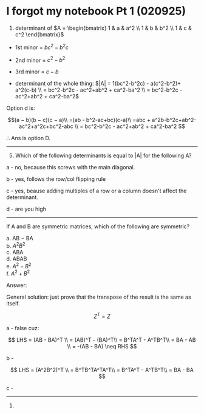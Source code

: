 # I forgot my notebook Pt 1 (020925)

1. determinant of $A = \begin{bmatrix}
1 & a & a^2 \\
1 & b & b^2 \\
1 & c & c^2
\end{bmatrix}$

- 1st minor = $bc^2-b^2c$
- 2nd minor = $c^2-b^2$
- 3rd minor = $c-b$

- determinant of the whole thing:
    $|A| = 1(bc^2-b^2c) - a(c^2-b^2)+ a^2(c-b) \\
    = bc^2-b^2c - ac^2+ab^2 + ca^2-ba^2 \\
    = bc^2-b^2c - ac^2+ab^2 + ca^2-ba^2$

Option d is:

$$(a − b)(b − c)(c − a)\\
=(ab - b^2-ac+bc)(c-a)\\
=abc + a^2b-b^2c+ab^2-ac^2+a^2c+bc^2-abc \\
= bc^2-b^2c - ac^2+ab^2 + ca^2-ba^2
$$

$\therefore$ Ans is option D.

---

5. Which of the following determinants is equal to |A| for the following A?

a - no, because this screws with the main diagonal.

b - yes, follows the row/col flipping rule

c - yes, beause adding multiples of a row or a column doesn't affect the determinant.

d - are you high

---

If A and B are symmetric matrices, which of the following are symmetric?

a. AB − BA  
b. $A^2B^2$  
c. ABA  
d. ABAB  
e. $A^2 - B^2$  
f. $A^2 + B^2$

Answer:

General solution: just prove that the transpose of the result is the same as itself.

$$Z^T = Z$$

a - false cuz:

$$
LHS = (AB - BA)^T \\
    = (AB)^T - (BA)^T\\
    = B^TA^T - A^TB^T\\
    = BA - AB \\
    = -(AB - BA) \neq RHS
$$

b - 

$$
LHS = (A^2B^2)^T \\
    = B^TB^TA^TA^T\\
    = B^TA^T - A^TB^T\\
    = BA - BA
$$

c -

---

1.  
